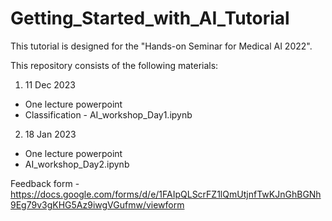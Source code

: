 # Getting_Started_with_AI_Tutorial

This tutorial is designed for the "Hands-on Seminar for Medical AI 2022". 

This repository consists of the following materials:
1. 11 Dec 2023
  - One lecture powerpoint 
  - Classification - AI_workshop_Day1.ipynb
2. 18 Jan 2023
  - One lecture powerpoint
  - AI_workshop_Day2.ipynb

Feedback form - https://docs.google.com/forms/d/e/1FAIpQLScrFZ1lQmUtjnfTwKJnGhBGNh9Eg79v3gKHG5Az9iwgVGufmw/viewform



